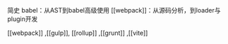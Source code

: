 简史
		babel：从AST到babel高级使用
		[[webpack]]：从源码分析，到loader与plugin开发


[[webpack]] ,[[gulp]], [[rollup]] ,[[grunt]] ,[[vite]]